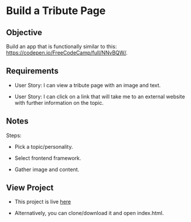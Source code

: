 # Build a Tribute Page

## Objective

Build an app that is functionally similar to this: https://codepen.io/FreeCodeCamp/full/NNvBQW/.

## Requirements

* User Story: I can view a tribute page with an image and text.

* User Story: I can click on a link that will take me to an external website with further information on the topic.

## Notes

Steps:

* Pick a topic/personality.

* Select frontend framework. 

* Gather image and content. 

## View Project

* This project is live [here](http://typical-daughter.surge.sh/)

* Alternatively, you can clone/download it and open index.html. 